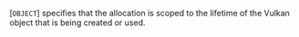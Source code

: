[`OBJECT`] specifies that the allocation is
scoped to the lifetime of the Vulkan object that is being created or
used.
